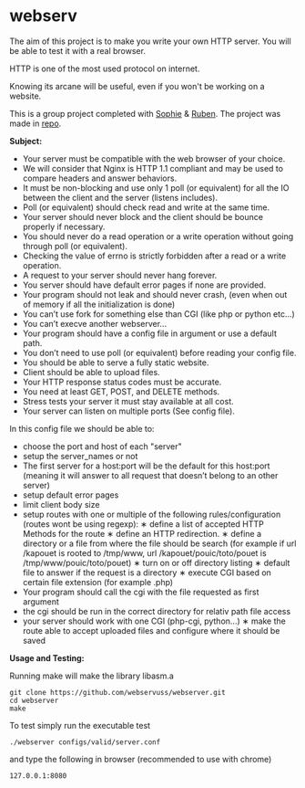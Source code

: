# webserv

The aim of this project is to make you write your own HTTP server. You will be able to test it with a real browser. 

HTTP is one of the most used protocol on internet. 

Knowing its arcane will be useful, even if you won't be working on a website.

This is a group project completed with [Sophie](https://github.com/sophielouisefeith) & [Ruben](https://github.com/rubenoid). The project was made in [repo](https://github.com/webservuss/webserver).

**Subject:**
- Your server must be compatible with the web browser of your choice.
- We will consider that Nginx is HTTP 1.1 compliant and may be used to compare headers and answer behaviors.
- It must be non-blocking and use only 1 poll (or equivalent) for all the IO between the client and the server (listens includes).
- Poll (or equivalent) should check read and write at the same time.
- Your server should never block and the client should be bounce properly if necessary.
- You should never do a read operation or a write operation without going through poll (or equivalent).
- Checking the value of errno is strictly forbidden after a read or a write operation.
- A request to your server should never hang forever.
- You server should have default error pages if none are provided.
-  Your program should not leak and should never crash, (even when out of memory if all the initialization is done)
- You can’t use fork for something else than CGI (like php or python etc...)
- You can’t execve another webserver...
- Your program should have a config file in argument or use a default path.
- You don’t need to use poll (or equivalent) before reading your config file.
- You should be able to serve a fully static website.
- Client should be able to upload files.
- Your HTTP response status codes must be accurate.
- You need at least GET, POST, and DELETE methods.
- Stress tests your server it must stay available at all cost.
- Your server can listen on multiple ports (See config file).

In this config file we should be able to: 
  - choose the port and host of each "server"
  - setup the server_names or not
  - The first server for a host:port will be the default for this host:port (meaning it will answer to all request that doesn’t belong to an other server)
  - setup default error pages
  - limit client body size
  - setup routes with one or multiple of the following rules/configuration (routes wont be using regexp):
    ∗ define a list of accepted HTTP Methods for the route
    ∗ define an HTTP redirection.
    ∗ define a directory or a file from where the file should be search (for example if url /kapouet is rooted to /tmp/www, url /kapouet/pouic/toto/pouet is /tmp/www/pouic/toto/pouet)
    ∗ turn on or off directory listing
    ∗ default file to answer if the request is a directory
    ∗ execute CGI based on certain file extension (for example .php)
  -  Your program should call the cgi with the file requested as first argument
  - the cgi should be run in the correct directory for relativ path file access
  - your server should work with one CGI (php-cgi, python...)
    ∗ make the route able to accept uploaded files and configure where it should be saved
    
 
**Usage and Testing:**

Running make will make the library libasm.a

```
git clone https://github.com/webservuss/webserver.git
cd webserver
make
```

To test simply run the executable test

```
./webserver configs/valid/server.conf
```
and type the following in browser (recommended to use with chrome)
```
127.0.0.1:8080
```

